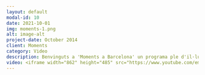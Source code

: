 ```yaml
---
layout: default
modal-id: 10
date: 2021-10-01
img: moments-1.png
alt: image-alt
project-date: October 2014
client: Moments
category: Video
description: Benvinguts a 'Moments a Barcelona' un programa ple d'il·lusió, d'història, de passions i de moments per descobrir.
video: <iframe width="862" height="485" src="https://www.youtube.com/embed/RvKPlFKeMAg" title="YouTube video player" frameborder="0" allow="accelerometer; autoplay; clipboard-write; encrypted-media; gyroscope; picture-in-picture" allowfullscreen></iframe>
---
```

